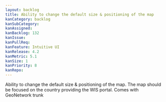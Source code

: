 ```yaml
---
layout: backlog
title: Ability to change the default size & positioning of the map
kanCategory: backlog
kanSubCategory:
kanAssigned:
kanBacklog: 132
kanIssue:
kanPullReq:
kanFeature: Intuitive UI
kanRelease: 4.2
kanMetric: 5.1
kanSize: 1
kanPriority: 8
kanRepo:
---
```

Ability to change the default size & positioning of the map. The map should be focused on the country providing the WIS portal. Comes with GeoNetwork trunk
